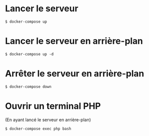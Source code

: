# Lancer le serveur

```
$ docker-compose up
```

# Lancer le serveur en arrière-plan

```
$ docker-compose up -d 
```

# Arrêter le serveur en arrière-plan

```
$ docker-compose down
```

# Ouvrir un terminal PHP

(En ayant lancé le serveur en arrière-plan)

```
$ docker-compose exec php bash
```